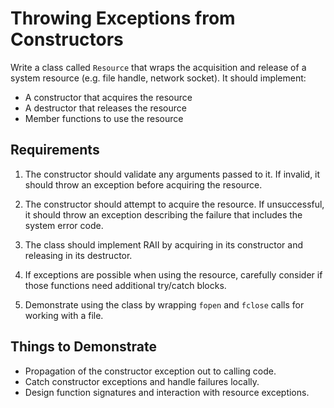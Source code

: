 # Throwing Exceptions from Constructors 

Write a class called `Resource` that wraps the acquisition and release of a system resource (e.g. file handle, network socket). It should implement:

* A constructor that acquires the resource 
* A destructor that releases the resource
* Member functions to use the resource 

## Requirements

1. The constructor should validate any arguments passed to it. If invalid, it should throw an exception before acquiring the resource.

2. The constructor should attempt to acquire the resource. If unsuccessful, it should throw an exception describing the failure that includes the system error code.

3. The class should implement RAII by acquiring in its constructor and releasing in its destructor. 

4. If exceptions are possible when using the resource, carefully consider if those functions need additional try/catch blocks.

5. Demonstrate using the class by wrapping `fopen` and `fclose` calls for working with a file.

## Things to Demonstrate

* Propagation of the constructor exception out to calling code.
* Catch constructor exceptions and handle failures locally.
* Design function signatures and interaction with resource exceptions. 
